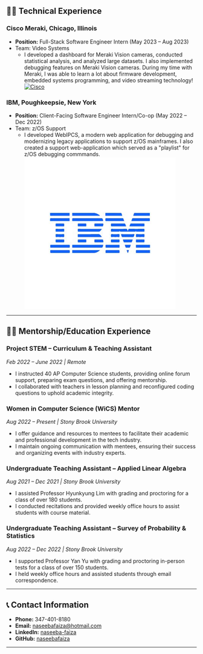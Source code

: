 ## 👩‍💼 Technical Experience
### Cisco Meraki, Chicago, Illinois
- **Position:** Full-Stack Software Engineer Intern (May 2023 – Aug 2023)
- Team: Video Systems
  - I developed a dashboard for Meraki Vision cameras, conducted statistical analysis, and analyzed large datasets. I also implemented debugging features on Meraki Vision cameras. During my time with Meraki, I was able to learn a lot about firmware development, embedded systems programming, and video streaming technology!
  [![Cisco](/assets/img/cisco-meraki-og-logo-655x655.jpg.avif)](https://meraki.cisco.com)
### IBM, Poughkeepsie, New York
- **Position:** Client-Facing Software Engineer Intern/Co-op (May 2022 – Dec 2022)
- Team: z/OS Support
  - I developed WebIPCS, a modern web application for debugging and modernizing legacy applications to support z/OS mainframes. I also created a support web-application which served as a "playlist" for z/OS debugging commmands.
  [![IBM](/assets/img/IBM_logo.jpg)](https://www.ibm.com/us-en)

---
## 👩‍🏫 Mentorship/Education Experience

### Project STEM – Curriculum & Teaching Assistant
_Feb 2022 – June 2022 | Remote_
- I instructed 40 AP Computer Science students, providing online forum support, preparing exam questions, and offering mentorship.
- I collaborated with teachers in lesson planning and reconfigured coding questions to uphold academic integrity.

### Women in Computer Science (WiCS) Mentor
_Aug 2022 – Present | Stony Brook University_
- I offer guidance and resources to mentees to facilitate their academic and professional development in the tech industry.
- I maintain ongoing communication with mentees, ensuring their success and organizing events with industry experts.

### Undergraduate Teaching Assistant – Applied Linear Algebra
_Aug 2021 – Dec 2021 | Stony Brook University_
- I assisted Professor Hyunkyung Lim with grading and proctoring for a class of over 180 students.
- I conducted recitations and provided weekly office hours to assist students with course material.

### Undergraduate Teaching Assistant – Survey of Probability & Statistics
_Aug 2022 – Dec 2022 | Stony Brook University_
- I supported Professor Yan Yu with grading and proctoring in-person tests for a class of over 150 students.
- I held weekly office hours and assisted students through email correspondence.

---
## 📞 Contact Information
- **Phone:** 347-401-8180
- **Email:** [naseebafaiza@hotmail.com](mailto:naseebafaiza@hotmail.com)
- **LinkedIn:** [naseeba-faiza](https://www.linkedin.com/in/naseeba-faiza-bbb0871b0/)
- **GitHub:** [naseebafaiza](https://github.com/naseebafaiza)
---
